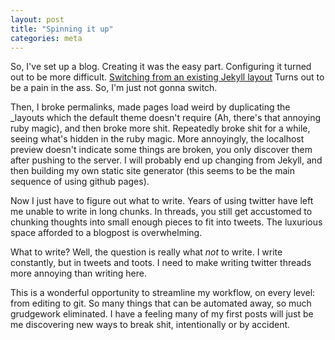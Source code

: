 ```yaml
---
layout: post
title: "Spinning it up"
categories: meta
---
```

So, I've set up a blog. Creating it was the easy part. Configuring it turned out
to be more difficult. [Switching from an existing Jekyll
layout](https://stackoverflow.com/questions/31327045/switch-theme-in-an-existing-jekyll-installation)
Turns out to be a pain in the ass. So, I'm just not gonna switch. 

Then, I broke permalinks, made pages load weird by duplicating the _layouts
which the default theme doesn't require (Ah, there's that annoying ruby magic),
and then broke more shit. Repeatedly broke shit for a while, seeing what's
hidden in the ruby magic. More annoyingly, the localhost preview doesn't
indicate some things are broken, you only discover them after pushing to the
server. I will probably end up changing from Jekyll, and then building my own
static site generator (this seems to be the main sequence of using github
pages).

Now I just have to figure out what to write. Years of using twitter have left me
unable to write in long chunks. In threads, you still get accustomed to chunking
thoughts into small enough pieces to fit into tweets. The luxurious space
afforded to a blogpost is overwhelming. 

What to write? Well, the question is really what *not* to write. I write
constantly, but in tweets and toots. I need to make writing twitter threads more
annoying than writing here.

This is a wonderful opportunity to streamline my workflow, on every level: from
editing to git. So many things that can be automated away, so much grudgework
eliminated. I have a feeling many of my first posts will just be me discovering
new ways to break shit, intentionally or by accident.
